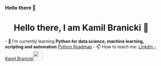 ### Hello there 👋

<!--
**KamilBranicki/KamilBranicki** is a ✨ _special_ ✨ repository because its `README.md` (this file) appears on your GitHub profile.

Here are some ideas to get you started:

- 🔭 I’m currently working on ...
- 🌱 I’m currently learning ...
- 👯 I’m looking to collaborate on ...
- 🤔 I’m looking for help with ...
- 💬 Ask me about ...
- 📫 How to reach me: ...
- 😄 Pronouns: ...
- ⚡ Fun fact: ...
-->

<h1 align="center">Hello there, I am Kamil Branicki 👋</h1>
- 🌱 I’m currently learning <strong>Python for data science, machine learning, scripting and automation</strong> <a href="https://github.com/KamilBranicki/Python_roadmap" target="_blank">Python Roadmap</a>
- 📫 How to reach me: <a href="https://www.linkedin.com/in/kamil-branicki-762957234/" target="_blank">Linkdin - Kamil Branicki</a><a href="https://www.linkedin.com/in/kamil-branicki-762957234/" target="_blank"><img src="https://www.citypng.com/public/uploads/preview/hd-linkedin-square-black-icon-transparent-background-11640440466zdofrsi3gy.png?v=2023080919" height="30" width="30"</a> 
